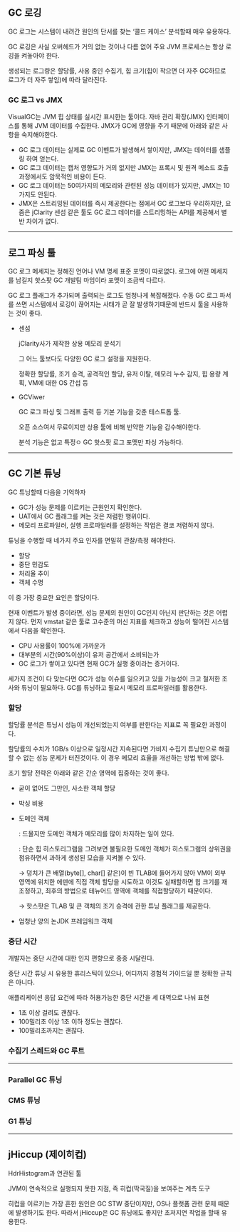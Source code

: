 ## GC 로깅

GC 로그는 시스템이 내려간 원인의 단서를 찾는 ‘콜드 케이스’ 분석할때 매우 유용하다.

GC 로깅은 사실 오버헤드가 거의 없는 것이나 다름 없어 주요 JVM 프로세스는 항상 로깅을 켜놓아야 한다.

생성되는 로그량은 할당률, 사용 중인 수집기, 힙 크기(힙이 작으면 더 자주 GC하므로 로그가 더 자주 쌓임)에 따라 달라진다.

### GC 로그 vs JMX

VisualGC는 JVM 힙 상태를 실시간 표시한는 툴이다. 자바 관리 확장(JMX) 인터페이스를 통해 JVM 데이터를 수집한다. JMX가 GC에 영향을 주기 때문에 아래와 같은 사항을 숙지해야한다.

- GC 로그 데이터는 실제로 GC 이벤트가 발생해서 쌓이지만, JMX는 데이터를 샘플링 하여 얻는다.
- GC 로그 데이터는 캡처 영향도가 거의 없지만 JMX는 프록시 및 원격 메소드 호출 과정에서도 암묵적인 비용이 든다.
- GC 로그 데이터는 50여가지의 메모리와 관련된 성능 데이터가 있지만, JMX는 10가지도 안된다.
- JMX은 스트리밍된 데이터를 즉시 제공한다는 점에서 GC 로그보다 우리하지만, 요즘은 jClarity 센섬 같은 툴도 GC 로그 데이터를 스트리밍하는 API를 제공해서 별반 차이가 없다.

---

## 로그 파싱 툴

GC 로그 메세지는 정해진 언어나 VM 명세 표준 포멧이 따로없다. 로그에 어떤 메세지를 남길지 핫스팟 GC 개발팀 마임이라 포맷이 조금씩 다르다.

GC 로그 플래그가 추가되며 출력되는 로그도 엄청나게 복잡해졌다. 수동 GC 로그 파서를 쓰면 시스템에서 로깅이 끊어지는 사태가 곧 잘 발생하기때문에 반드시 툴을 사용하는 것이 좋다.

- 센섬
    
    jClarity사가 제작한 상용 메모리 분석기
    
    그 어느 툴보다도 다양한 GC 로그 설정을 지원한다.
    
    정확한 할당률, 조기 승격, 공격적인 할당, 유저 이탈, 메모리 누수 감지, 힙 용량 계획, VM에 대한 OS 간섭 등
    
- GCViwer
    
    GC 로그 파싱 및 그래프 출력 등 기본 기능을 갖춘 테스트톱 툴.
    
    오픈 소스여서 무료이지만 상용 툴에 비해 빈약한 기능을 감수해야한다.
    
    분석 기능은 없고 특정ㅇ GC 핫스팟 로그 포맷만 파싱 가능하다. 
    

---

## GC 기본 튜닝

GC 튜닝할때 다음을 기억하자

- GC가 성능 문제를 이르키는 근원인지 확인한다.
- UAT에서 GC 플래그를 켜는 것은 저렴한 행위이다.
- 메모리 프로파일러, 실행 프로파일러를 설정하는 작업은 결코 저렴하지 않다.

튜닝을 수행할 때 네가지 주요 인자를 면밀히 관찰/측정 해야한다.

- 할당
- 중단 민감도
- 처리율 추이
- 객체 수명

이 중 가장 중요한 요인은 할당이다.

현재 이벤트가 발생 중이라면, 성능 문제의 원인이 GC인지 아닌지 판단하는 것은 어렵지 않다. 먼저  vmstat 같은 툴로 고수준의 머신 지표를 체크하고 성능이 떨어진 시스템에서 다음을 확인한다.

- CPU 사용률이 100%에 가까운가
- 대부분의 시간(90%이상)이 유저 공간에서 소비되는가
- GC 로그가 쌓이고 있다면 현재 GC가 실행 중이라는 증거이다.

세가지 조건이 다 맞는다면 GC가 성능 이슈를 일으키고 있을 가능성이 크고 철저한 조사와 튜닝이 필요하다. GC를 튜닝하고 필요시 메모리 프로파일러를 활용한다.

### 할당

할당률 분석은 튜닝시 성능이 개선되었는지 여부를 판한다는 지표로 꼭 필요한 과정이다.

할당률의 수치가 1GB/s 이상으로 일정시간 지속된다면 가비지 수집기 튜닝만으로 해결할 수 없는 성능 문제가 터진것이다. 이 경우 메모리 효율을 개선하는 방법 밖에 없다.

초기 할당 전략은 아래와 같은 간순 영역에 집중하는 것이 좋다.

- 굳이 없어도 그만인, 사소한 객체 할당
- 박싱 비용
- 도메인 객체
    
    : 드물지만 도메인 객체가 메모리를 많이 차지하는 일이 있다.
    
    : 단순 힙 히스토리그램을 그려보면 불필요한 도메인 객체가 히스토그램의 상위권을 점유하면서 과하게 생성된 모습을 지켜볼 수 있다.
    
    → 덩치가 큰 배열(byte[], char[] 같은)이 빈 TLAB에 들어가지 않아 VM이 외부 영역에 위치한 에덴에 직접 객체 할당을 시도하고 이것도 실패할하면 힙 크기를 재조정하고, 최후의 방법으로 테뉴어드 영역에 객체를 직접할당하기 때문이다.
    
    → 핫스팟은 TLAB 및 큰 객체의 조기 승격에 관한 튜닝 플래그를 제공한다.
    
- 엄청난 양의 논JDK 프레임워크 객체

### 중단 시간

개발자는 중단 시간에 대한 인지 편향으로 종종 시달린다. 

중단 시간 튜닝 시 유용한 휴리스틱이 있으나, 어디까지 경험적 가이드일 뿐 정확한 규칙은 아니다. 

애플리케이션 응답 요건에 따라 허용가능한 중단 시간을 세 대역으로 나눠 표현

- 1초 이상 걸려도 괜찮다.
- 100밀리초 이상 1초 이하 정도는 괜찮다.
- 100밀리초까지는 괜찮다.

### 수집기 스레드와 GC 루트

---

### Parallel GC 튜닝

### CMS 튜닝

### G1 튜닝

---

## jHiccup (제이히컵)

HdrHistogram과 연관된 툴

JVM이 연속적으로 실행되지 못한 지점, 즉 히컵(딱국질)을 보여주는 계측 도구

히컵을 이르키는 가장 흔한 원인은 GC STW 중단이지만, OS나 플랫폼 관련 문제 때문에 발생하기도 한다.  따라서 jHiccup은 GC 튜닝에도 좋지만 초저지연 작업을 할때 유용한다.

